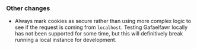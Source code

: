 ### Other changes

- Always mark cookies as secure rather than using more complex logic to see if the request is coming from `localhost`. Testing Gafaelfawr locally has not been supported for some time, but this will definitively break running a local instance for development.
